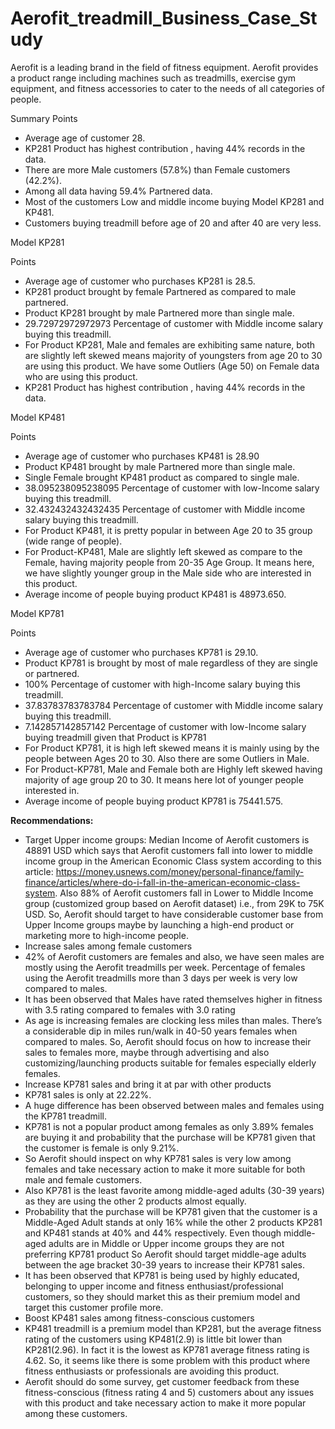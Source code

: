 # Aerofit_treadmill_Business_Case_Study
Aerofit is a leading brand in the field of fitness equipment. Aerofit provides a product range including machines such as treadmills, exercise gym equipment, and fitness accessories to cater to the needs of all categories of people.

Summary
Points

*   Average age of customer 28.
*   KP281 Product has highest contribution , having 44% records in the data.
*   There are more Male customers (57.8%) than Female customers (42.2%).
*   Among all data having 59.4% Partnered data.
*   Most of the customers Low and middle income buying Model KP281 and KP481.
*   Customers buying treadmill before age of 20 and after 40 are very less.

Model KP281

Points

*   Average age of customer who purchases KP281 is 28.5.
*   KP281 product brought by female Partnered as compared to male partnered.
*   Product KP281 brought by male Partnered more than single male.
*   29.72972972972973 Percentage of customer with Middle income salary buying this treadmill.
*   For Product KP281, Male and females are exhibiting same nature, both are slightly left skewed means majority of youngsters from age 20 to 30 are using this product. We have some Outliers (Age 50) on Female data who are using this product.
*   KP281 Product has highest contribution , having 44% records in the data.

Model KP481

Points

*   Average age of customer who purchases KP481 is 28.90
*   Product KP481 brought by male Partnered more than single male.
*   Single Female brought KP481 product as compared to single male. 
*   38.095238095238095 Percentage of customer with low-Income salary buying this treadmill.
*   32.432432432432435 Percentage of customer with Middle income salary buying this treadmill.
*   For Product KP481, it is pretty popular in between Age 20 to 35 group (wide range of people).
*  For Product-KP481, Male are slightly left skewed as compare to the Female, having majority people from 20-35 Age Group. It means here, we have slightly younger group in the Male side who are interested in this product.
*  Average income of people buying product KP481 is 48973.650.

Model KP781

Points

*   Average age of customer who purchases KP781 is 29.10.
*   Product KP781 is brought by most of male regardless of they are single or partnered.
*   100% Percentage of customer with high-Income salary buying this treadmill.
*   37.83783783783784 Percentage of customer with Middle income salary buying this treadmill.
*   7.142857142857142 Percentage of customer with low-Income salary buying treadmill given that Product is KP781
*   For Product KP781, it is high left skewed means it is mainly using by the people between Ages 20 to 30. Also there are some Outliers in Male.
*  For Product-KP781, Male and Female both are Highly left skewed having majority of age group 20 to 30. It means here lot of younger people interested in.
*  Average income of people buying product KP781 is 75441.575.

**Recommendations:**
* Target Upper income groups:
Median Income of Aerofit customers is 48891 USD which says that Aerofit customers fall into lower to middle income group in the American Economic Class system according to this article: https://money.usnews.com/money/personal-finance/family-finance/articles/where-do-i-fall-in-the-american-economic-class-system. Also 88% of Aerofit customers fall in Lower to Middle Income group (customized group based on Aerofit dataset) i.e., from 29K to 75K USD.
So, Aerofit should target to have considerable customer base from Upper Income groups maybe by launching a high-end product or marketing more to high-income people.
* Increase sales among female customers
* 42% of Aerofit customers are females and also, we have seen males are mostly using the Aerofit treadmills per week. Percentage of females using the Aerofit treadmills more than 3 days per week is very low compared to males.
* It has been observed that Males have rated themselves higher in fitness with 3.5 rating compared to females with 3.0 rating
* As age is increasing females are clocking less miles than males. There’s a considerable dip in miles run/walk in 40-50 years females when compared to males.
So, Aerofit should focus on how to increase their sales to females more, maybe through advertising and also customizing/launching products suitable for females especially elderly females.
* Increase KP781 sales and bring it at par with other products
* KP781 sales is only at 22.22%.
* A huge difference has been observed between males and females using the KP781 treadmill.
* KP781 is not a popular product among females as only 3.89% females are buying it and probability that the purchase will be KP781 given that the customer is female is only 9.21%.
* So Aerofit should inspect on why KP781 sales is very low among females and take necessary action to make it more suitable for both male and female customers.
* Also KP781 is the least favorite among middle-aged adults (30-39 years) as they are using the other 2 products almost equally.
* Probability that the purchase will be KP781 given that the customer is a Middle-Aged Adult stands at only 16% while the other 2 products KP281 and KP481 stands at 40% and 44% respectively. Even though middle-aged adults are in Middle or Upper income groups they are not preferring KP781 product So Aerofit should target middle-age adults between the age bracket 30-39 years to increase their KP781 sales.
* It has been observed that KP781 is being used by highly educated, belonging to upper income and fitness enthusiast/professional customers, so they should market this as their premium model and target this customer profile more.
* Boost KP481 sales among fitness-conscious customers
* KP481 treadmill is a premium model than KP281, but the average fitness rating of the customers using KP481(2.9) is little bit lower than KP281(2.96). In fact it is the lowest as KP781 average fitness rating is 4.62. So, it seems like there is some problem with this product where fitness enthusiasts or professionals are avoiding this product.
* Aerofit should do some survey, get customer feedback from these fitness-conscious (fitness rating 4 and 5) customers about any issues with this product and take necessary action to make it more popular among these customers.

